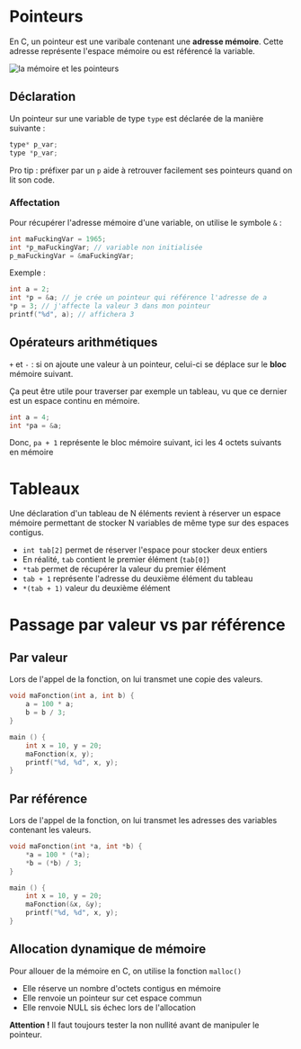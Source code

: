 # Pointeurs

En C, un pointeur est une varibale contenant une **adresse mémoire**. Cette adresse représente l'espace mémoire ou est référencé la variable.

![la mémoire et les pointeurs](https://user.oc-static.com/files/5001_6000/5160.png)

## Déclaration

Un pointeur sur une variable de type `type` est déclarée de la manière suivante :
```c
type* p_var;
type *p_var;
```

Pro tip : préfixer par un `p` aide à retrouver facilement ses pointeurs quand on lit son code.


### Affectation

Pour récupérer l'adresse mémoire d'une variable, on utilise le symbole `&` :
```c
int maFuckingVar = 1965;
int *p_maFuckingVar; // variable non initialisée
p_maFuckingVar = &maFuckingVar;
```

Exemple :
```c
int a = 2;
int *p = &a; // je crée un pointeur qui référence l'adresse de a
*p = 3; // j'affecte la valeur 3 dans mon pointeur
printf("%d", a); // affichera 3
```

## Opérateurs arithmétiques

`+` et `-` : si on ajoute une valeur à un pointeur, celui-ci se déplace sur le **bloc** mémoire suivant.

Ça peut être utile pour traverser par exemple un tableau, vu que ce dernier est un espace continu en mémoire.

```c
int a = 4;
int *pa = &a;
```
Donc, `pa + 1` représente le bloc mémoire suivant, ici les 4 octets suivants en mémoire

# Tableaux

Une déclaration d'un tableau de N éléments revient à réserver un espace mémoire permettant de stocker N variables de même type sur des espaces contigus.

- `int tab[2]` permet de réserver l'espace pour stocker deux entiers
- En réalité, `tab` contient le premier élément (`tab[0]`)
- `*tab` permet de récupérer la valeur du premier élément
- `tab + 1` représente l'adresse du deuxième élément du tableau
- `*(tab + 1)` valeur du deuxième élément

# Passage par valeur vs par référence

## Par valeur
Lors de l'appel de la fonction, on lui transmet une copie des valeurs.
```c
void maFonction(int a, int b) {
	a = 100 * a;
	b = b / 3;
}

main () {
	int x = 10, y = 20;
	maFonction(x, y);
	printf("%d, %d", x, y);
}
```

## Par référence
Lors de l'appel de la fonction, on lui transmet les adresses des variables contenant les valeurs.

```c
void maFonction(int *a, int *b) {
	*a = 100 * (*a);
	*b = (*b) / 3;
}

main () {
	int x = 10, y = 20;
	maFonction(&x, &y);
	printf("%d, %d", x, y);
}
```

## Allocation dynamique de mémoire

Pour allouer de la mémoire en C, on utilise la fonction `malloc()`

* Elle réserve un nombre d'octets contigus en mémoire
* Elle renvoie un pointeur sur cet espace commun
* Elle renvoie NULL sis échec lors de l'allocation

**Attention !** Il faut toujours tester la non nullité avant de manipuler le pointeur.
